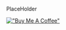 PlaceHolder

[!["Buy Me A Coffee"](https://www.buymeacoffee.com/assets/img/custom_images/orange_img.png)](https://www.buymeacoffee.com/BankaiTech)
